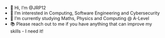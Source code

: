 - 👋 Hi, I’m @JRP12
- 👀 I’m interested in Computing, Software Engineering and Cybersecurity
- 🌱 I’m currently studying Maths, Physics and Computing @ A-Level
- 📚 Please reach out to me if you have anything that can improve my skills - I need it!
